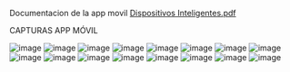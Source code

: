 Documentacion de la app movil
[Dispositivos Inteligentes.pdf](https://github.com/user-attachments/files/19535719/Dispositivos.Inteligentes.pdf)

CAPTURAS APP MÓVIL


![image](https://github.com/REYBENAVIDES/DispositivosInteligentes/assets/137514816/9674590a-c265-4d51-9f44-2ff479711e64)
![image](https://github.com/REYBENAVIDES/DispositivosInteligentes/assets/137514816/422fe0cd-685a-4e2a-b02d-360b05035a50)
![image](https://github.com/REYBENAVIDES/DispositivosInteligentes/assets/137514816/d13b2442-83b4-458f-a1df-38269c681212)
![image](https://github.com/REYBENAVIDES/DispositivosInteligentes/assets/137514816/ccaf293e-39fb-49d3-b7fd-1678850e3514)
![image](https://github.com/REYBENAVIDES/DispositivosInteligentes/assets/137514816/84a5a47c-d363-453d-8a86-01e9d45c5e01)
![image](https://github.com/REYBENAVIDES/DispositivosInteligentes/assets/137514816/480b3b87-5db1-46f3-aa24-63225ef392fb)
![image](https://github.com/REYBENAVIDES/DispositivosInteligentes/assets/137514816/10428e92-ec18-4de5-b504-fdd396af90cd)
![image](https://github.com/REYBENAVIDES/DispositivosInteligentes/assets/137514816/409d8da6-d31e-43e0-ae70-8e2f428b48e1)
![image](https://github.com/REYBENAVIDES/DispositivosInteligentes/assets/137514816/f2ea8202-c675-470a-8e41-e07e4f0ea881)
![image](https://github.com/REYBENAVIDES/DispositivosInteligentes/assets/137514816/5a33bb75-3854-4c9d-8bd3-8aa29d885a13)
![image](https://github.com/REYBENAVIDES/DispositivosInteligentes/assets/137514816/1de5d700-4de0-4ed7-834e-f6e4add80d79)
![image](https://github.com/REYBENAVIDES/DispositivosInteligentes/assets/137514816/fbebf923-6e46-4f8d-bf0f-30f345833d4c)
![image](https://github.com/REYBENAVIDES/DispositivosInteligentes/assets/137514816/2cb8e6e6-4411-41d2-92bb-6bafac418221)
![image](https://github.com/REYBENAVIDES/DispositivosInteligentes/assets/137514816/915c92ad-fe5f-4a0a-8971-e68fbc9132c1)
![image](https://github.com/REYBENAVIDES/DispositivosInteligentes/assets/137514816/5f514544-deae-4bc1-aff1-e45646acf2a7)
![image](https://github.com/user-attachments/assets/20e3edfe-79f6-4c36-8094-d46f26830ae8)















